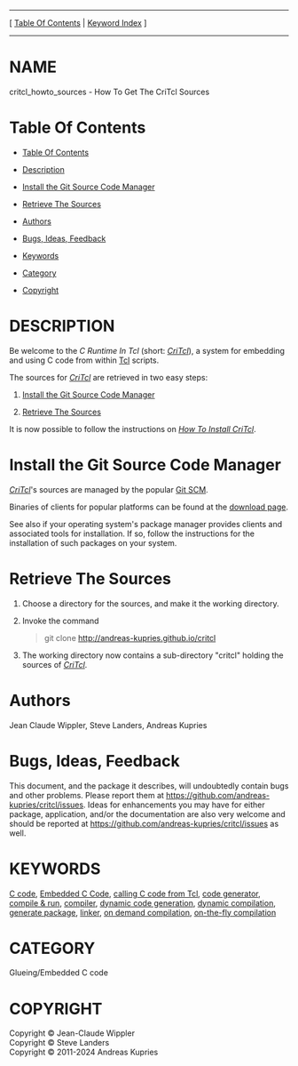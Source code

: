 
[//000000001]: # (critcl\_howto\_sources \- C Runtime In Tcl \(CriTcl\))
[//000000002]: # (Generated from file 'critcl\_howto\_sources\.man' by tcllib/doctools with format 'markdown')
[//000000003]: # (Copyright &copy; Jean\-Claude Wippler)
[//000000004]: # (Copyright &copy; Steve Landers)
[//000000005]: # (Copyright &copy; 2011\-2024 Andreas Kupries)
[//000000006]: # (critcl\_howto\_sources\(n\) 3\.3 doc "C Runtime In Tcl \(CriTcl\)")

<hr> [ <a href="../toc.md">Table Of Contents</a> &#124; <a
href="../index.md">Keyword Index</a> ] <hr>

# NAME

critcl\_howto\_sources \- How To Get The CriTcl Sources

# <a name='toc'></a>Table Of Contents

  - [Table Of Contents](#toc)

  - [Description](#section1)

  - [Install the Git Source Code Manager](#section2)

  - [Retrieve The Sources](#section3)

  - [Authors](#section4)

  - [Bugs, Ideas, Feedback](#section5)

  - [Keywords](#keywords)

  - [Category](#category)

  - [Copyright](#copyright)

# <a name='description'></a>DESCRIPTION

Be welcome to the *C Runtime In Tcl* \(short: *[CriTcl](critcl\.md)*\), a
system for embedding and using C code from within
[Tcl](http://core\.tcl\-lang\.org/tcl) scripts\.

The sources for *[CriTcl](critcl\.md)* are retrieved in two easy steps:

  1. [Install the Git Source Code Manager](#section2)

  1. [Retrieve The Sources](#section3)

It is now possible to follow the instructions on *[How To Install
CriTcl](critcl\_howto\_install\.md)*\.

# <a name='section2'></a>Install the Git Source Code Manager

*[CriTcl](critcl\.md)*'s sources are managed by the popular [Git
SCM](http://www\.git\-scm\.com)\.

Binaries of clients for popular platforms can be found at the [download
page](https://git\-scm\.com/downloads)\.

See also if your operating system's package manager provides clients and
associated tools for installation\. If so, follow the instructions for the
installation of such packages on your system\.

# <a name='section3'></a>Retrieve The Sources

  1. Choose a directory for the sources, and make it the working directory\.

  1. Invoke the command

     > git clone [http://andreas\-kupries\.github\.io/critcl](http://andreas\-kupries\.github\.io/critcl)

  1. The working directory now contains a sub\-directory "critcl" holding the
     sources of *[CriTcl](critcl\.md)*\.

# <a name='section4'></a>Authors

Jean Claude Wippler, Steve Landers, Andreas Kupries

# <a name='section5'></a>Bugs, Ideas, Feedback

This document, and the package it describes, will undoubtedly contain bugs and
other problems\. Please report them at
[https://github\.com/andreas\-kupries/critcl/issues](https://github\.com/andreas\-kupries/critcl/issues)\.
Ideas for enhancements you may have for either package, application, and/or the
documentation are also very welcome and should be reported at
[https://github\.com/andreas\-kupries/critcl/issues](https://github\.com/andreas\-kupries/critcl/issues)
as well\.

# <a name='keywords'></a>KEYWORDS

[C code](\.\./index\.md\#c\_code), [Embedded C
Code](\.\./index\.md\#embedded\_c\_code), [calling C code from
Tcl](\.\./index\.md\#calling\_c\_code\_from\_tcl), [code
generator](\.\./index\.md\#code\_generator), [compile &
run](\.\./index\.md\#compile\_run), [compiler](\.\./index\.md\#compiler),
[dynamic code generation](\.\./index\.md\#dynamic\_code\_generation), [dynamic
compilation](\.\./index\.md\#dynamic\_compilation), [generate
package](\.\./index\.md\#generate\_package), [linker](\.\./index\.md\#linker),
[on demand compilation](\.\./index\.md\#on\_demand\_compilation), [on\-the\-fly
compilation](\.\./index\.md\#on\_the\_fly\_compilation)

# <a name='category'></a>CATEGORY

Glueing/Embedded C code

# <a name='copyright'></a>COPYRIGHT

Copyright &copy; Jean\-Claude Wippler  
Copyright &copy; Steve Landers  
Copyright &copy; 2011\-2024 Andreas Kupries
